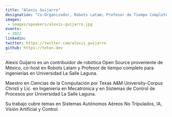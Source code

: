 ```yaml
---
title: "Alexis Guijarro"
designation: "Co-Organizador, Robots Latam; Profesor de Tiempo Completo, Universidad La Salle Laguna"
images:
 - images/speakers/alexis-guijarro.jpg
events:
 - 2022
linkedin: 
twitter: https://twitter.com/alexis_guijarro
github: https://toton.dev
---
```


Alexis Guijarro es un contribuidor de robótica Open Source proveniente de México, co-host en Robots Latam y Profesor de tiempo completo para ingenierías en Universidad La Salle Laguna.

Maestro en Ciencias de la Computación por Texas A&M University-Corpus Christi y Lic. en Ingeniería en Mecatrónica y en Sistemas de Control de Procesos por Universidad La Salle Laguna.

Su trabajo cubre temas en Sistemas Autónomos Aéreos No Tripulados, IA, Visión Artificial y Control.